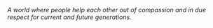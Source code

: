 
*A world where people help each other out of compassion and in due respect for current and future generations.*
    
